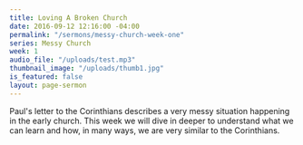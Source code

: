 ```yaml
---
title: Loving A Broken Church
date: 2016-09-12 12:16:00 -04:00
permalink: "/sermons/messy-church-week-one"
series: Messy Church
week: 1
audio_file: "/uploads/test.mp3"
thumbnail_image: "/uploads/thumb1.jpg"
is_featured: false
layout: page-sermon
---
```


Paul's letter to the Corinthians describes a very messy situation happening in the early church. This week we will dive in deeper to understand what we can learn and how, in many ways, we are very similar to the Corinthians. 